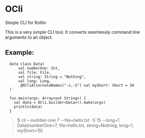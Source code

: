 # OCli
Simple CLI for Kotlin  

This is a very simple CLI tool. It converts seemlessly command line arguments to an object.

## Example:

      data class Data(
          val numberOne: Int,
          val file: File,
          val string: String = "Nothing",
          val long: Long,
           @OCliAlternateNames("-s,-S") val myShort: Short = 34
      )`

      fun main(args: Array<out String>) {
        val data = OCli.builder<Data>().make(args)
        println(data)
      }

> $ cli --number-one 7 --file=hello.txt -S 15 --long=1  
> Data(numberOne=7, file=hello.txt, string=Nothing, long=1, myShort=15)


